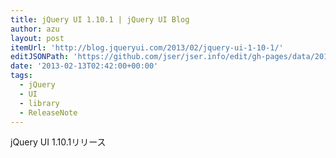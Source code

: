 ```yaml
---
title: jQuery UI 1.10.1 | jQuery UI Blog
author: azu
layout: post
itemUrl: 'http://blog.jqueryui.com/2013/02/jquery-ui-1-10-1/'
editJSONPath: 'https://github.com/jser/jser.info/edit/gh-pages/data/2013/02/index.json'
date: '2013-02-13T02:42:00+00:00'
tags:
  - jQuery
  - UI
  - library
  - ReleaseNote
---
```

jQuery UI 1.10.1リリース
